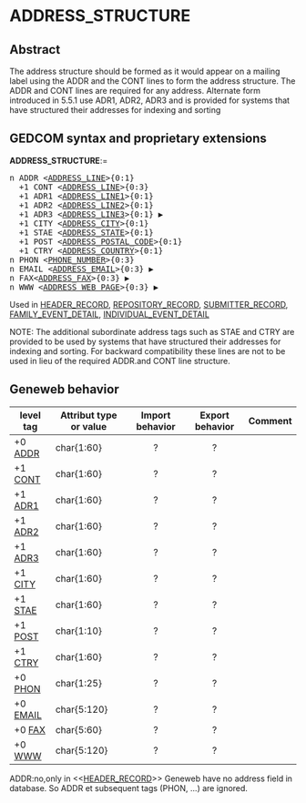 ﻿# ADDRESS_STRUCTURE
## Abstract
The address structure should be formed as it would appear on a mailing label using the ADDR and
the CONT lines to form the address structure.  The ADDR and CONT lines are required for any
address. Alternate form introduced in 5.5.1 use ADR1, ADR2, ADR3 and is provided for systems
that have structured their addresses for indexing and sorting


## GEDCOM syntax and proprietary extensions

**ADDRESS_STRUCTURE**:=
<pre>
n ADDR &lt;<a href=Ged.ADDRESS_LINE.md>ADDRESS_LINE</a>&gt;{0:1}
  +1 CONT &lt;<a href=Ged.ADDRESS_LINE.md>ADDRESS_LINE</a>&gt;{0:3}
  +1 ADR1 &lt;<a href=Ged.ADDRESS_LINE1.md>ADDRESS_LINE1</a>&gt;{0:1}
  +1 ADR2 &lt;<a href=Ged.ADDRESS_LINE2.md>ADDRESS_LINE2</a>&gt;{0:1}
  +1 ADR3 &lt;<a href=Ged.ADDRESS_LINE3.md>ADDRESS_LINE3</a>&gt;{0:1} &#x25B6;
  +1 CITY &lt;<a href=Ged.ADDRESS_CITY.md>ADDRESS_CITY</a>&gt;{0:1}
  +1 STAE &lt;<a href=Ged.ADDRESS_STATE.md>ADDRESS_STATE</a>&gt;{0:1}
  +1 POST &lt;<a href=Ged.ADDRESS_POSTAL_CODE.md>ADDRESS_POSTAL_CODE</a>&gt;{0:1}
  +1 CTRY &lt;<a href=Ged.ADDRESS_COUNTRY.md>ADDRESS_COUNTRY</a>&gt;{0:1}
n PHON &lt;<a href=Ged.PHONE_NUMBER.md>PHONE_NUMBER</a>&gt;{0:3}
n EMAIL &lt;<a href=Ged.ADDRESS_EMAIL.md>ADDRESS_EMAIL</a>&gt;{0:3} &#x25B6;
n FAX&lt;<a href=Ged.ADDRESS_FAX.md>ADDRESS_FAX</a>&gt;{0:3} &#x25B6;
n WWW &lt;<a href=Ged.ADDRESS_WEB_PAGE.md>ADDRESS_WEB_PAGE</a>&gt;{0:3} &#x25B6;
</pre>
Used in <a href=Ged.HEADER_RECORD.md>HEADER_RECORD</a>, <a href=Ged.REPOSITORY_RECORD.md>REPOSITORY_RECORD</a>, <a href=Ged.SUBMITTER_RECORD.md>SUBMITTER_RECORD</a>, <a href=Ged.FAMILY_EVENT_DETAIL.md>FAMILY_EVENT_DETAIL</a>, <a href=Ged.INDIVIDUAL_EVENT_DETAIL.md>INDIVIDUAL_EVENT_DETAIL</a><br />


NOTE: The additional subordinate address tags such as STAE and CTRY are provided to be used
by systems that have structured their addresses for indexing and sorting. For backward compatibility
these lines are not to be used in lieu of the required ADDR.and CONT line structure.

## Geneweb behavior

level tag  | Attribut type or value | Import behavior | Export behavior  | Comment 
---------- | ------------- | :---------------: | :-----------------:| -----------
+0 <a href=Ged.GLOSSARY.md#addr>ADDR</a> | char{1:60} | ? | ? | 
+1 <a href=Ged.GLOSSARY.md#cont>CONT</a> | char{1:60} | ? | ? | 
+1 <a href=Ged.GLOSSARY.md#adr1>ADR1</a> | char{1:60} | ? | ? | 
+1 <a href=Ged.GLOSSARY.md#adr2>ADR2</a> | char{1:60} | ? | ? | 
+1 <a href=Ged.GLOSSARY.md#adr3>ADR3</a> | char{1:60} | ? | ? | 
+1 <a href=Ged.GLOSSARY.md#city>CITY</a> | char{1:60} | ? | ? | 
+1 <a href=Ged.GLOSSARY.md#stae>STAE</a> | char{1:60} | ? | ? | 
+1 <a href=Ged.GLOSSARY.md#post>POST</a> | char{1:10} | ? | ? | 
+1 <a href=Ged.GLOSSARY.md#ctry>CTRY</a> | char{1:60} | ? | ? | 
+0 <a href=Ged.GLOSSARY.md#phon>PHON</a> | char{1:25} | ? | ? | 
+0 <a href=Ged.GLOSSARY.md#email>EMAIL</a> | char{5:120} | ? | ? | 
+0 <a href=Ged.GLOSSARY.md#fax>FAX</a> | char{5:60} | ? | ? | 
+0 <a href=Ged.GLOSSARY.md#www>WWW</a> | char{5:120} | ? | ? | 

ADDR:no,only in &lt;&lt;<a href=Ged.HEADER_RECORD.md>HEADER_RECORD</a>&gt;&gt;
Geneweb have no address field in database. So ADDR et subsequent tags (PHON, ...) are ignored.


